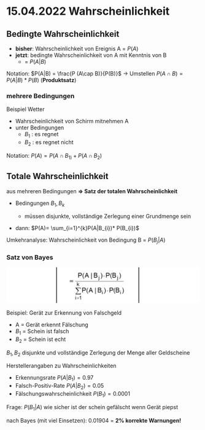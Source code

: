 


# 15.04.2022 Wahrscheinlichkeit

## Bedingte Wahrscheinlichkeit

- **bisher**: Wahrscheinlichkeit von Ereignis A = $P(A)$
- **jetzt**: bedingte Wahrscheinlichkeit von A mit Kenntnis von B 
    - = $P(A|B)$

Notation: $P(A|B) = \frac{P (A\cap B)}{P(B)}$
-> Umstellen $P(A \cap B) = P(A|B) * P(B)$ (**Produktsatz**)

### mehrere Bedingungen

Beispiel Wetter
- Wahrscheinlichkeit von Schirm mitnehmen A
- unter Bedingungen
    - $B_1$ : es regnet
    - $B_2$ : es regnet nicht

Notation: $P(A) = P(A \cap B_{1)}+ P(A \cap B_{2})$

## Totale Wahrscheinlichkeit

aus mehreren Bedingungen **=> Satz der totalen Wahrscheinlichkeit**

- Bedingungen $B_{1}, B_{k}$
    - müssen disjunkte, vollständige Zerlegung einer Grundmenge sein

- dann: $P(A)= \sum_{i=1}^{k}P(A|B_{i})* P(B_{i})$



Umkehranalyse: Wahrscheinlichkeit von Bedingung B = $P(B_j | A)$ 

### Satz von Bayes

![2022-04-15_17.50.05](../images/2022-04-15_17.50.05.jpg)

Beispiel: Gerät zur Erkennung von Falschgeld

- A = Gerät erkennt Fälschung
- $B_1$ = Schein ist falsch
- $B_2$ = Schein ist echt

$B_1, B_2$ disjunkte und vollständige Zerlegung der Menge aller Geldscheine



Herstellerangaben zu Wahrscheinlichkeiten

- Erkennungsrate $P(A|B_1) = 0.97$
- Falsch-Positiv-Rate $P(A|B_2) = 0.05$
- Fälschungswahrscheinlichkeit $P(B_1) = 0.0001$



Frage: $P(B_1 | A)$ wie sicher ist der schein gefälscht wenn Gerät piepst

nach Bayes (mit viel Einsetzen): 0.01904 = **2% korrekte Warnungen!**
